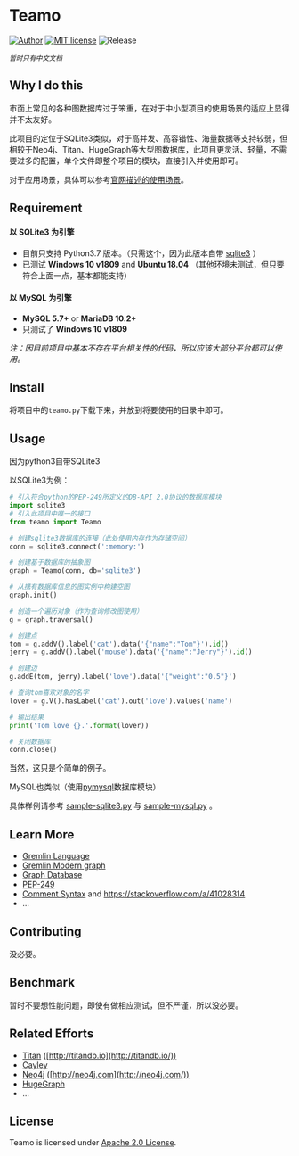 # Teamo

[![Author](https://img.shields.io/badge/Author-owtotwo-yellow.svg)](https://github.com/owtotwo)
[![MIT license](https://img.shields.io/badge/License-Apache--2.0-brightgreen.svg)](https://img.shields.io/badge/License-Apache--2.0-brightgreen.svg)
![Release](https://img.shields.io/badge/Release-0.1.0-blue.svg)

_`暂时只有中文文档`_



## Why I do this

市面上常见的各种图数据库过于笨重，在对于中小型项目的使用场景的适应上显得并不太友好。

此项目的定位于SQLite3类似，对于高并发、高容错性、海量数据等支持较弱，但相较于Neo4j、Titan、HugeGraph等大型图数据库，此项目更灵活、轻量，不需要过多的配置，单个文件即整个项目的模块，直接引入并使用即可。

对于应用场景，具体可以参考[官网描述的使用场景](https://www.sqlite.org/whentouse.html)。



## Requirement

#### 以 SQLite3 为引擎

- 目前只支持 Python3.7 版本。（只需这个，因为此版本自带 [sqlite3](https://docs.python.org/3/library/sqlite3.html) ）
- 已测试 **Windows 10 v1809** and **Ubuntu 18.04** （其他环境未测试，但只要符合上面一点，基本都能支持）

#### 以 MySQL 为引擎

- **MySQL 5.7+** or **MariaDB 10.2+**
- 只测试了 **Windows 10 v1809**

_注：因目前项目中基本不存在平台相关性的代码，所以应该大部分平台都可以使用。_



## Install

将项目中的`teamo.py`下载下来，并放到将要使用的目录中即可。



## Usage

因为python3自带SQLite3

以SQLite3为例：

``` python
# 引入符合python的PEP-249所定义的DB-API 2.0协议的数据库模块
import sqlite3
# 引入此项目中唯一的接口
from teamo import Teamo

# 创建sqlite3数据库的连接（此处使用内存作为存储空间）
conn = sqlite3.connect(':memory:')

# 创建基于数据库的抽象图
graph = Teamo(conn, db='sqlite3')

# 从携有数据库信息的图实例中构建空图
graph.init()

# 创造一个遍历对象（作为查询修改图使用）
g = graph.traversal()

# 创建点
tom = g.addV().label('cat').data('{"name":"Tom"}').id()
jerry = g.addV().label('mouse').data('{"name":"Jerry"}').id()

# 创建边
g.addE(tom, jerry).label('love').data('{"weight":"0.5"}')

# 查询tom喜欢对象的名字
lover = g.V().hasLabel('cat').out('love').values('name')

# 输出结果
print('Tom love {}.'.format(lover))

# 关闭数据库
conn.close()
```

当然，这只是个简单的例子。

MySQL也类似（使用[pymysql](https://github.com/PyMySQL/PyMySQL)数据库模块）

具体样例请参考 [sample-sqlite3.py](./sample-sqlite3.py) 与 [sample-mysql.py](./sample-mysql.py) 。



## Learn More

- [Gremlin Language](https://tinkerpop.apache.org/gremlin.html)
- [Gremlin Modern graph](http://tinkerpop.apache.org/docs/current/images/tinkerpop-modern.png)
- [Graph Database](https://en.wikipedia.org/wiki/Graph_database)
- [PEP-249](https://www.python.org/dev/peps/pep-0249/)
- [Comment Syntax](https://dev.mysql.com/doc/refman/5.7/en/comments.html) and https://stackoverflow.com/a/41028314
- ...



## Contributing

没必要。



## Benchmark

暂时不要想性能问题，即使有做相应测试，但不严谨，所以没必要。



## Related Efforts

- [Titan](https://github.com/thinkaurelius/titan) ([http://titandb.io](http://titandb.io/))
- [Cayley](https://github.com/cayleygraph/cayley)
- [Neo4j](https://github.com/neo4j/neo4j) ([http://neo4j.com](http://neo4j.com/))
- [HugeGraph](https://github.com/hugegraph/hugegraph)
- ...



## License

Teamo is licensed under [Apache 2.0 License](https://www.apache.org/licenses/LICENSE-2.0).
